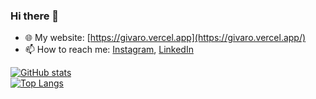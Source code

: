 ### Hi there 👋

- 🌐 My website: [https://givaro.vercel.app](https://givaro.vercel.app/)
- 📫 How to reach me:
[Instagram](https://www.instagram.com/givxl33t/),
[LinkedIn](https://www.linkedin.com/in/givaro/)

[![GitHub stats](https://github-readme-stats.vercel.app/api?username=givxl33t&count_private=true&show_icons=true&hide_rank=true&theme=transparent)](https://github.com/anuraghazra/github-readme-stats)  
[![Top Langs](https://github-readme-stats.vercel.app/api/top-langs/?username=givxl33t&theme=transparent)](https://github.com/anuraghazra/github-readme-stats)

<!--
**brandon-julio-t/brandon-julio-t** is a ✨ _special_ ✨ repository because its `README.md` (this file) appears on your GitHub profile.

Here are some ideas to get you started:

- 🔭 I’m currently working on ...
- 🌱 I’m currently learning ...
- 👯 I’m looking to collaborate on ...
- 🤔 I’m looking for help with ...
- 💬 Ask me about ...
- 📫 How to reach me: ...
- 😄 Pronouns: ...
- ⚡ Fun fact: ...
-->
